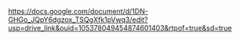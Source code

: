 
https://docs.google.com/document/d/1DN-GHGo_JQpY6dgzox_TSQgXfk1pVwq3/edit?usp=drive_link&ouid=105378049454874601403&rtpof=true&sd=true


